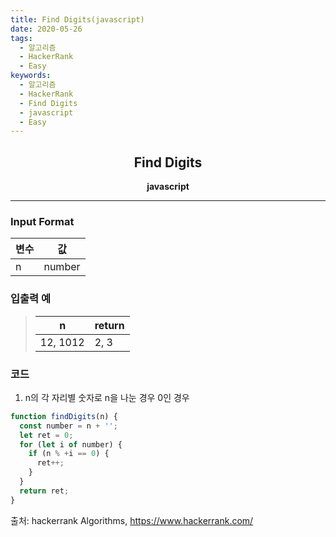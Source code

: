 ```yaml
---
title: Find Digits(javascript)
date: 2020-05-26
tags:
  - 알고리즘
  - HackerRank
  - Easy
keywords:
  - 알고리즘
  - HackerRank
  - Find Digits
  - javascript
  - Easy
---
```


## <center>Find Digits</center>

**<center>javascript</center>**

---

### Input Format

| 변수 | 값     |
| ---- | ------ |
| n    | number |

### 입출력 예

> | n        | return |
> | -------- | ------ |
> | 12, 1012 | 2, 3   |

### 코드

1. n의 각 자리별 숫자로 n을 나눈 경우 0인 경우

```javascript
function findDigits(n) {
  const number = n + '';
  let ret = 0;
  for (let i of number) {
    if (n % +i == 0) {
      ret++;
    }
  }
  return ret;
}
```

출처: hackerrank Algorithms, https://www.hackerrank.com/
